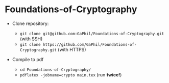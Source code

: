 # Foundations-of-Cryptography

* Clone repository:
  * `git clone git@github.com:GaPhil/Foundations-of-Cryptography.git` (with SSH)
  * `git clone https://github.com/GaPhil/Foundations-of-Cryptography.git` (with HTTPS)
  
* Compile to pdf
  * `cd Foundations-of-Cryptography/`
  * `pdflatex -jobname=crypto main.tex` (run **twice!**)
